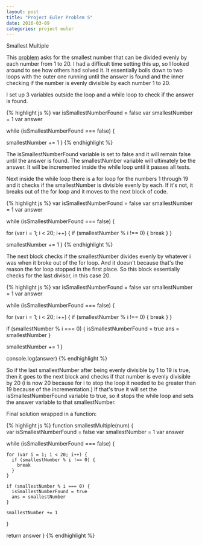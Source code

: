 ```yaml
---
layout: post
title: "Project Euler Problem 5"
date: 2016-03-09
categories: project euler
---
```


Smallest Multiple

This [problem](https://projecteuler.net/problem=5) asks for the smallest number that can be divided evenly by each number from 1 to 20. I had a difficult time setting this up, so I looked around to see how others had solved it. It essentially boils down to two loops with the outer one running until the answer is found and the inner checking if the number is evenly divisible by each number 1 to 20.

I set up 3 variables outside the loop and a while loop to check if the answer is found.

{% highlight js %}
var isSmallestNumberFound = false
var smallestNumber = 1
var answer

while (isSmallestNumberFound === false) {

  smallestNumber += 1
}
{% endhighlight %}

The isSmallestNumberFound variable is set to false and it will remain false until the answer is found. The smallestNumber variable will ultimately be the answer. It will be incremented inside the while loop until it passes all tests.

Next inside the while loop there is a for loop for the numbers 1 through 19 and it checks if the smallestNumber is divisible evenly by each. If it's not, it breaks out of the for loop and it moves to the next block of code.

{% highlight js %}
var isSmallestNumberFound = false
var smallestNumber = 1
var answer

while (isSmallestNumberFound === false) {

  for (var i = 1; i < 20; i++) {
    if (smallestNumber % i !== 0) {
      break
    }
  }

  smallestNumber += 1
}
{% endhighlight %}

The next block checks if the smallestNumber divides evenly by whatever i was when it broke out of the for loop. And it doesn't because that's the reason the for loop stopped in the first place. So this block essentially checks for the last divisor, in this case 20.

{% highlight js %}
var isSmallestNumberFound = false
var smallestNumber = 1
var answer

while (isSmallestNumberFound === false) {

  for (var i = 1; i < 20; i++) {
    if (smallestNumber % i !== 0) {
      break
    }
  }

  if (smallestNumber % i === 0) {
    isSmallestNumberFound = true
    ans = smallestNumber
  }

  smallestNumber += 1
}

console.log(answer)
{% endhighlight %}

So if the last smallestNumber after being evenly divisible by 1 to 19 is true, then it goes to the next block and checks if that number is evenly divisible by 20 (i is now 20 because for i to stop the loop it needed to be greater than 19 because of the incrementation.) If that's true it will set the isSmallestNumberFound variable to true, so it stops the while loop and sets the answer variable to that smallestNumber.

Final solution wrapped in a function:

{% highlight js %}
function smallestMultiple(num) {  
  var isSmallestNumberFound = false
  var smallestNumber = 1
  var answer

  while (isSmallestNumberFound === false) {

    for (var i = 1; i < 20; i++) {
      if (smallestNumber % i !== 0) {
        break
      }
    }

    if (smallestNumber % i === 0) {
      isSmallestNumberFound = true
      ans = smallestNumber
    }

    smallestNumber += 1
  }

  return answer
}
{% endhighlight %}
